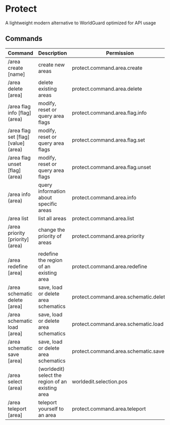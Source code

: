 # Protect

A lightweight modern alternative to WorldGuard optimized for API usage

## Commands

| Command                              | Description                                       | Permission                            |
|--------------------------------------|---------------------------------------------------|---------------------------------------|
| /area create [name]                  | create new areas                                  | protect.command.area.create           |
| /area delete [area]                  | delete existing areas                             | protect.command.area.delete           |
| /area flag info [flag] (area)        | modify, reset or query area flags                 | protect.command.area.flag.info        |
| /area flag set [flag] [value] (area) | modify, reset or query area flags                 | protect.command.area.flag.set         |
| /area flag unset [flag] (area)       | modify, reset or query area flags                 | protect.command.area.flag.unset       |
| /area info (area)                    | query information about specific areas            | protect.command.area.info             |
| /area list                           | list all areas                                    | protect.command.area.list             |
| /area priority [priority] (area)     | change the priority of areas                      | protect.command.area.priority         |
| /area redefine [area]                | redefine the region of an existing area           | protect.command.area.redefine         |
| /area schematic delete [area]        | save, load or delete area schematics              | protect.command.area.schematic.delete |
| /area schematic load [area]          | save, load or delete area schematics              | protect.command.area.schematic.load   |
| /area schematic save [area]          | save, load or delete area schematics              | protect.command.area.schematic.save   |
| /area select (area)                  | (worldedit) select the region of an existing area | worldedit.selection.pos               |
| /area teleport [area]                | teleport yourself to an area                      | protect.command.area.teleport         |
